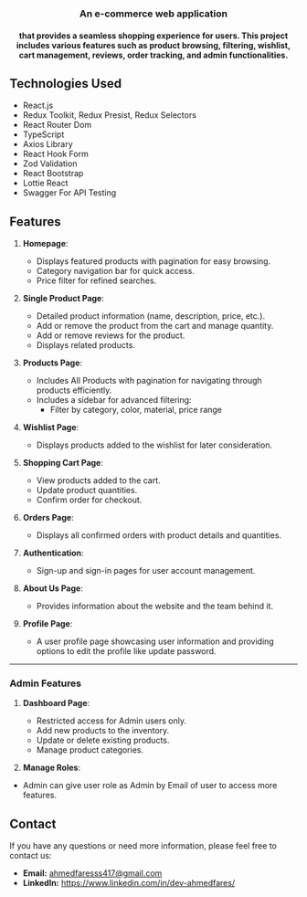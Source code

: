 <div align="center">
<!-- <a href="https://snapgram-official.vercel.app/"><img  src="/public/assets/images/logo.svg" width="120" height="auto"/></a>
<h2></h2> -->
<h3>An e-commerce web application</h3>
<h4>that provides a seamless shopping experience for users. This project includes various features such as product browsing, filtering, wishlist, cart management, reviews, order tracking, and admin functionalities.
</h4>
</div>
<h2></h2>
<!-- <center><a href="https://snapgram-official.vercel.app/"><img src="/public/assets/images/background.jpg"/></a></center> -->

## Technologies Used 
* React.js
* Redux Toolkit, Redux Presist, Redux Selectors
* React Router Dom
* TypeScript
* Axios Library
* React Hook Form 
* Zod Validation
* React Bootstrap
* Lottie React
* Swagger For API Testing


<h2>Features</h2>

1. **Homepage**:
   - Displays featured products with pagination for easy browsing.
   - Category navigation bar for quick access.
   - Price filter for refined searches.

2. **Single Product Page**:
   - Detailed product information (name, description, price, etc.).
   - Add or remove the product from the cart and manage quantity.
   - Add or remove reviews for the product.
   - Displays related products.

3. **Products Page**:
    - Includes All Products with pagination for navigating through products efficiently. 
   - Includes a sidebar for advanced filtering:
     - Filter by category, color, material,  price range

4. **Wishlist Page**:
   - Displays products added to the wishlist for later consideration.

5. **Shopping Cart Page**:
   - View products added to the cart.
   - Update product quantities.
   - Confirm order for checkout.

6. **Orders Page**:
   - Displays all confirmed orders with product details and quantities.

7. **Authentication**:
   - Sign-up and sign-in pages for user account management.

8. **About Us Page**:
   - Provides information about the website and the team behind it.

9. **Profile Page**:
   - A user profile page showcasing user information and providing options to edit the profile like update password.

---

### Admin Features
1. **Dashboard Page**:
   - Restricted access for Admin users only.
   - Add new products to the inventory.
   - Update or delete existing products.
   - Manage product categories.

2. **Manage Roles**:
- Admin can give user role as Admin by Email of user to access more features.   


<h2>Contact</h2>

If you have any questions or need more information, please feel free to contact us:

* **Email:** ahmedfaresss417@gmail.com
* **LinkedIn:** https://www.linkedin.com/in/dev-ahmedfares/